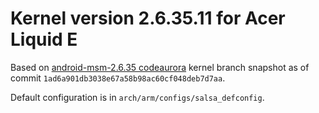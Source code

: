 Kernel version 2.6.35.11 for Acer Liquid E
=========================================

Based on [android-msm-2.6.35 codeaurora][1] kernel branch snapshot as of
commit `1ad6a901db3038e67a58b98ac60cf048deb7d7aa`.

Default configuration is in `arch/arm/configs/salsa_defconfig`.

[1]: git://codeaurora.org/quic/la/kernel/msm
